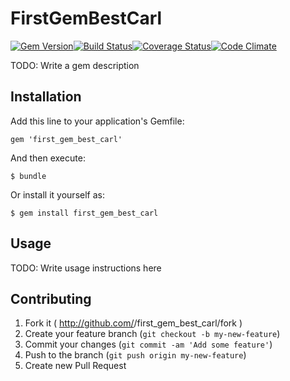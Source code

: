 # FirstGemBestCarl

[![Gem Version](https://badge.fury.io/rb/first_gem_best_carl.png)](http://badge.fury.io/rb/first_gem_best_carl)[![Build Status](https://travis-ci.org/prurph/first_gem_best_carl.png?branch=master)](https://travis-ci.org/prurph/first_gem_best_carl)[![Coverage Status](https://coveralls.io/repos/prurph/first_gem_best_carl/badge.png)](https://coveralls.io/r/prurph/first_gem_best_carl)[![Code Climate](https://codeclimate.com/github/prurph/first_gem_best_carl.png)](https://codeclimate.com/github/prurph/first_gem_best_carl)

TODO: Write a gem description

## Installation

Add this line to your application's Gemfile:

    gem 'first_gem_best_carl'

And then execute:

    $ bundle

Or install it yourself as:

    $ gem install first_gem_best_carl

## Usage

TODO: Write usage instructions here

## Contributing

1. Fork it ( http://github.com/<my-github-username>/first_gem_best_carl/fork )
2. Create your feature branch (`git checkout -b my-new-feature`)
3. Commit your changes (`git commit -am 'Add some feature'`)
4. Push to the branch (`git push origin my-new-feature`)
5. Create new Pull Request
